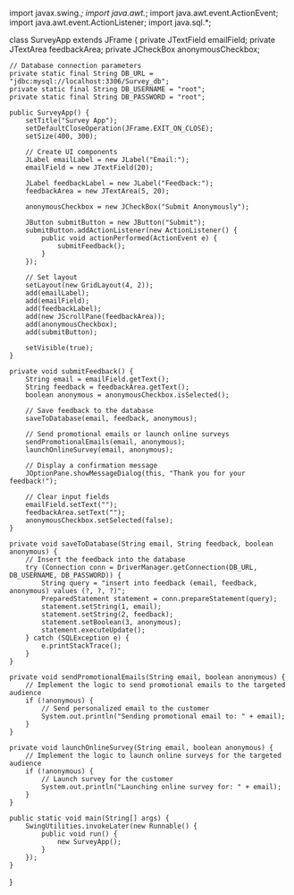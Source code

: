 import javax.swing.*;
import java.awt.*;
import java.awt.event.ActionEvent;
import java.awt.event.ActionListener;
import java.sql.*;

class SurveyApp extends JFrame {
    private JTextField emailField;
    private JTextArea feedbackArea;
    private JCheckBox anonymousCheckbox;

    // Database connection parameters
    private static final String DB_URL = "jdbc:mysql://localhost:3306/Survey_db";
    private static final String DB_USERNAME = "root";
    private static final String DB_PASSWORD = "root";

    public SurveyApp() {
        setTitle("Survey App");
        setDefaultCloseOperation(JFrame.EXIT_ON_CLOSE);
        setSize(400, 300);

        // Create UI components
        JLabel emailLabel = new JLabel("Email:");
        emailField = new JTextField(20);

        JLabel feedbackLabel = new JLabel("Feedback:");
        feedbackArea = new JTextArea(5, 20);

        anonymousCheckbox = new JCheckBox("Submit Anonymously");

        JButton submitButton = new JButton("Submit");
        submitButton.addActionListener(new ActionListener() {
            public void actionPerformed(ActionEvent e) {
                submitFeedback();
            }
        });

        // Set layout
        setLayout(new GridLayout(4, 2));
        add(emailLabel);
        add(emailField);
        add(feedbackLabel);
        add(new JScrollPane(feedbackArea));
        add(anonymousCheckbox);
        add(submitButton);

        setVisible(true);
    }

    private void submitFeedback() {
        String email = emailField.getText();
        String feedback = feedbackArea.getText();
        boolean anonymous = anonymousCheckbox.isSelected();

        // Save feedback to the database
        saveToDatabase(email, feedback, anonymous);

        // Send promotional emails or launch online surveys
        sendPromotionalEmails(email, anonymous);
        launchOnlineSurvey(email, anonymous);

        // Display a confirmation message
        JOptionPane.showMessageDialog(this, "Thank you for your feedback!");

        // Clear input fields
        emailField.setText("");
        feedbackArea.setText("");
        anonymousCheckbox.setSelected(false);
    }

    private void saveToDatabase(String email, String feedback, boolean anonymous) {
        // Insert the feedback into the database
        try (Connection conn = DriverManager.getConnection(DB_URL, DB_USERNAME, DB_PASSWORD)) {
            String query = "insert into feedback (email, feedback, anonymous) values (?, ?, ?)";
            PreparedStatement statement = conn.prepareStatement(query);
            statement.setString(1, email);
            statement.setString(2, feedback);
            statement.setBoolean(3, anonymous);
            statement.executeUpdate();
        } catch (SQLException e) {
            e.printStackTrace();
        }
    }

    private void sendPromotionalEmails(String email, boolean anonymous) {
        // Implement the logic to send promotional emails to the targeted audience
        if (!anonymous) {
            // Send personalized email to the customer
            System.out.println("Sending promotional email to: " + email);
        }
    }

    private void launchOnlineSurvey(String email, boolean anonymous) {
        // Implement the logic to launch online surveys for the targeted audience
        if (!anonymous) {
            // Launch survey for the customer
            System.out.println("Launching online survey for: " + email);
        }
    }

    public static void main(String[] args) {
        SwingUtilities.invokeLater(new Runnable() {
            public void run() {
                new SurveyApp();
            }
        });
    }
}
